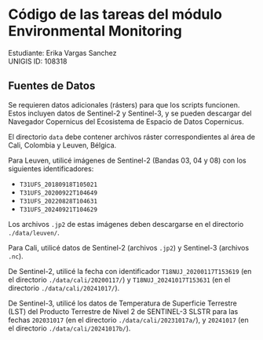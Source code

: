 # Código de las tareas del módulo Environmental Monitoring

Estudiante: Erika Vargas Sanchez  
UNIGIS ID: 108318

## Fuentes de Datos

Se requieren datos adicionales (rásters) para que los scripts funcionen. Estos incluyen datos de Sentinel-2 y Sentinel-3, y se pueden descargar del Navegador Copernicus del Ecosistema de Espacio de Datos Copernicus.

El directorio `data` debe contener archivos ráster correspondientes al área de Cali, Colombia y Leuven, Bélgica.

Para Leuven, utilicé imágenes de Sentinel-2 (Bandas 03, 04 y 08) con los siguientes identificadores:
- `T31UFS_20180918T105021`
- `T31UFS_20200922T104649`
- `T31UFS_20220828T104631`
- `T31UFS_20240921T104629`

Los archivos `.jp2` de estas imágenes deben descargarse en el directorio `./data/leuven/`.

Para Cali, utilicé datos de Sentinel-2 (archivos `.jp2`) y Sentinel-3 (archivos `.nc`).

De Sentinel-2, utilicé la fecha con identificador `T18NUJ_20200117T153619` (en el directorio `./data/cali/20200117/`) y `T18NUJ_20241017T153631` (en el directorio `./data/cali/20241017/`).

De Sentinel-3, utilicé los datos de Temperatura de Superficie Terrestre (LST) del Producto Terrestre de Nivel 2 de SENTINEL-3 SLSTR para las fechas `202031017` (en el directorio `./data/cali/20231017a/`), y `20241017` (en el directorio `./data/cali/20241017b/`).